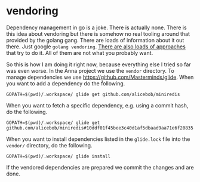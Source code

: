 # vendoring
Dependency management in go is a joke. There is actually none. There is this
idea about vendoring but there is somehow no real tooling around that provided
by the golang gang. There are loads of information about it out there. Just
google `golang vendoring`. [There are also loads of
approaches](https://github.com/golang/go/wiki/PackageManagementTools) that try
to do it. All of them are not what you probably want.

So this is how I am doing it right now, because everything else I tried so far
was even worse. In the Anna project we use the `vendor` directory. To manage
dependencies we use https://github.com/Masterminds/glide. When you want to add a
dependency do the following.
```
GOPATH=$(pwd)/.workspace/ glide get github.com/alicebob/miniredis
```

When you want to fetch a specific dependency, e.g. using a commit hash, do the
following.
```
GOPATH=$(pwd)/.workspace/ glide get github.com/alicebob/miniredis#10ddf01f45bee3c40d1af5dbaad9aa71e6f20835
```

When you want to install dependencies listed in the `glide.lock` file into the
`vendor/` directory, do the following.
```
GOPATH=$(pwd)/.workspace/ glide install
```

If the vendored dependencies are prepared we commit the changes and are done.
